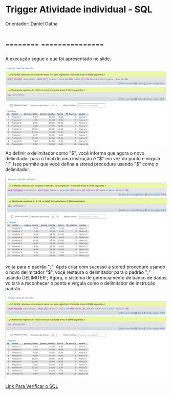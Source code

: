 # Trigger Atividade individual - SQL 

Orientador: Daniel Oatha

<h1>-------- ---------------</h1>

A execução segue o que foi apresentado no slide.

![Atividade-A](ATIVIDADE-A.png)


Ao definir o delimitador como "$", você informa 
que agora o novo delimitador para o final de uma instrução é "$" em vez do ponto e vírgula 
";". Isso permite que você defina a stored procedure usando "$" como o delimitador.


![Atividade-A](ATIVIDADE-B.png)



volta para o padrão ";": Após criar com sucesso a stored procedure usando o novo delimitador "$", 
você restaura o delimitador para o padrão ";" usando DELIMITER ;
Agora, o sistema de gerenciamento de banco de dados voltará a reconhecer o ponto e vírgula como o delimitador de instrução padrão.


![Atividade-A](ATIVIDADE-C.png)



[Link Para Verificar o SQL](https://github.com/Leon14789/Comercio-Eletr/blob/master/sql)
